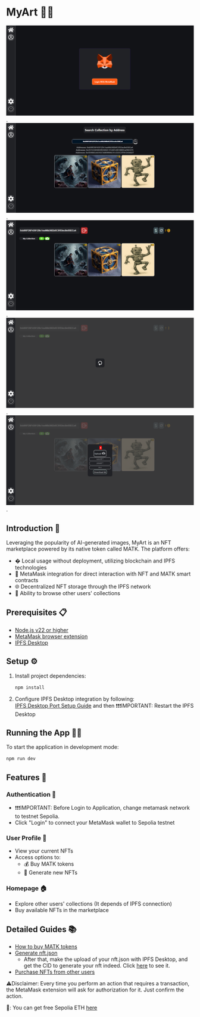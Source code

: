 # MyArt 🎨✨


![Login Page](./src/assets/pic2.png "Login Page").
![Home Page](./src/assets/pic1.png "Home Page").
![Profile Page](./src/assets/pic3.png "Profile Page").
![Loading](./src/assets/pic5.png "Loading").
![Upload Modal](./src/assets/pic4.png "Upload Modal").

## Introduction 🚀

Leveraging the popularity of AI-generated images, MyArt is an NFT marketplace powered by its native token called MATK. The platform offers:

- � Local usage without deployment, utilizing blockchain and IPFS technologies  
- 🔗 MetaMask integration for direct interaction with NFT and MATK smart contracts  
- 🌐 Decentralized NFT storage through the IPFS network  
- 👀 Ability to browse other users' collections  

## Prerequisites 📋

- [Node.js v22 or higher](https://nodejs.org/en)
- [MetaMask browser extension](https://metamask.io/download)
- [IPFS Desktop](https://docs.ipfs.tech/install/ipfs-desktop/) 

## Setup ⚙️

1. Install project dependencies:  
   ```bash
   npm install
   ```

2. Configure IPFS Desktop integration by following:  
   [IPFS Desktop Port Setup Guide](https://github.com/isacpxc/myart/issues/26)  and then ❗❗❗IMPORTANT: Restart the IPFS Desktop 

## Running the App 🏃‍♂️

To start the application in development mode:  
```bash
npm run dev
```

## Features 🌟

### Authentication 🔐  
- ❗❗❗IMPORTANT: Before Login to Application, change metamask network to testnet Sepolia.
- Click "Login" to connect your MetaMask wallet to Sepolia testnet  

### User Profile 👤  
- View your current NFTs  
- Access options to:  
  - 💰 Buy MATK tokens  
  - 🎨 Generate new NFTs  

### Homepage 🏠  
- Explore other users' collections (It depends of IPFS connection)
- Buy available NFTs in the marketplace  

## Detailed Guides 📚  
- [How to buy MATK tokens](https://youtu.be/UW_zk3wRe2k)  
- [Generate nft.json](https://youtu.be/1M2gtc3n2_I)  
  - After that, make the upload of your nft.json with IPFS Desktop, and get the CID to generate your nft indeed. Click [here](https://youtu.be/KydRQLc6-j4) to see it.
- [Purchase NFTs from other users](https://youtu.be/c70edLGO8mw)

⚠️Disclaimer: Every time you perform an action that requires a transaction, the MetaMask extension will ask for authorization for it. Just confirm the action.

💭: You can get free Sepolia ETH [here](https://cloud.google.com/application/web3/faucet/ethereum/sepolia)
